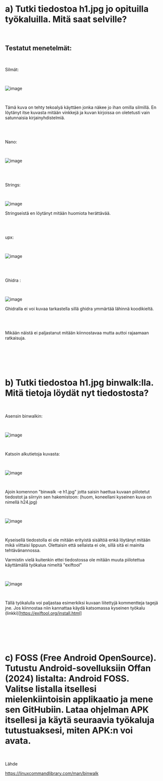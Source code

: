 







# a)  Tutki tiedostoa h1.jpg jo opituilla työkaluilla. Mitä saat selville?

<br/>

## Testatut menetelmät:

<br/>

Silmät:

<br/>

![image](https://github.com/user-attachments/assets/e9eb71c0-90b5-47fd-8636-58c2e0308cc0)

<br/>

Tämä kuva on tehty tekoalyä käyttäen jonka näkee jo ihan omilla silmillä. En löytänyt itse kuvasta mitään vinkkejä ja kuvan kirjoissa on oletetusti vain satunnaisia kirjainyhdistelmiä.

<br/>
<br/>

Nano:

<br/>

![image](https://github.com/user-attachments/assets/46d07636-f783-47b5-b378-6003d0095116)

<br/>
<br/>

Strings:

<br/>

![image](https://github.com/user-attachments/assets/62f539f0-b246-4636-96a2-0536e892d69d)

Stringseistä en löytänyt mitään huomiota herättävää.

<br/>
<br/>

upx:

<br/>

![image](https://github.com/user-attachments/assets/41b96f4b-1efe-4fad-a5b6-36828f192924)

<br/>
<br/>

Ghidra :

<br/>

![image](https://github.com/user-attachments/assets/fc8c9ac1-ad84-4c28-961e-5f1f44593936)

Ghidralla ei voi kuvaa tarkastella sillä ghidra ymmärtää lähinnä koodikieltä.

<br/>
<br/>

Mikään näistä ei paljastanut mitään kiinnostavaa mutta auttoi rajaamaan ratkaisuja.

<br/>
<br/>
<br/>
<br/>

# b) Tutki tiedostoa h1.jpg binwalk:lla. Mitä tietoja löydät nyt tiedostosta?

<br/>

Asensin binwalkin:

<br/>

![image](https://github.com/user-attachments/assets/2aeb72ff-4c09-49cf-86f9-98157779c693)

<br/>

Katsoin alkutietoja kuvasta:

<br/>

![image](https://github.com/user-attachments/assets/dc84d8db-73e2-45c4-8ed5-ca9b82df4c18)

<br/>

Ajoin komennon "binwalk -e h1.jpg" jotta saisin haettua kuvaan piilotetut tiedostot ja siirryin sen hakemistoon: (huom, koneellani kyseinen kuva on nimellä h24.jpg)

<br/>

![image](https://github.com/user-attachments/assets/7c4d54b3-9bf5-4ce7-8218-9bd31da6a46d)

<br/>

Kyseisellä tiedostolla ei ole mitään erityistä sisältöä enkä löytänyt mitään mikä viittaisi lippuun. Olettaisin että sellaista ei ole, sillä sitä ei mainita tehtävänannossa.

Varmistin vielä kuitenkin ettei tiedostossa ole mitään muuta piilotettua käyttämällä työkalua nimeltä "exiftool"

<br/>

![image](https://github.com/user-attachments/assets/47457d7f-72a1-4b8b-8c4b-bbcc75d514ea)

<br/>

Tällä työkalulla voi paljastaa esimerkiksi kuvaan liitettyjä kommentteja tagejä jne. Jos kiinnostaa niin kannattaa käydä katsomassa kyseinen työkalu (linkki)[https://exiftool.org/install.html]

<br/>
<br/>
<br/>
<br/>


# c) FOSS (Free Android OpenSource). Tutustu Android-sovelluksiin Offan (2024) listalta: Android FOSS. Valitse listalla itsellesi mielenkiintoisin applikaatio ja mene sen GitHubiin. Lataa ohjelman APK itsellesi ja käytä seuraavia työkaluja tutustuaksesi, miten APK:n voi avata.

<br/>













Lähde

https://linuxcommandlibrary.com/man/binwalk
